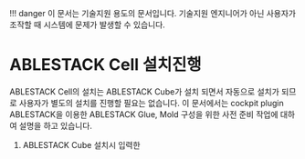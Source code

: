 !!! danger
    이 문서는 기술지원 용도의 문서입니다. 기술지원 엔지니어가 아닌 사용자가 조작할 때 시스템에 문제가 발생할 수 있습니다.

# ABLESTACK Cell 설치진행
ABLESTACK Cell의 설치는 ABLESTACK Cube가 설치 되면서 자동으로 설치가 되므로 사용자가 별도의 설치를 진행할 필요는 없습니다.
이 문서에서는 cockpit plugin ABLESTACK을 이용한 ABLESTACK Glue, Mold 구성을 위한 사전 준비 작업에 대하여 설명을 하고 있습니다.

1. ABLESTACK Cube 설치시 입력한 